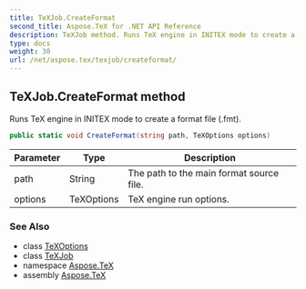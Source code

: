 ```yaml
---
title: TeXJob.CreateFormat
second_title: Aspose.TeX for .NET API Reference
description: TeXJob method. Runs TeX engine in INITEX mode to create a format file .fmt
type: docs
weight: 30
url: /net/aspose.tex/texjob/createformat/
---
```

## TeXJob.CreateFormat method

Runs TeX engine in INITEX mode to create a format file (.fmt).

```csharp
public static void CreateFormat(string path, TeXOptions options)
```

| Parameter | Type | Description |
| --- | --- | --- |
| path | String | The path to the main format source file. |
| options | TeXOptions | TeX engine run options. |

### See Also

* class [TeXOptions](../../texoptions/)
* class [TeXJob](../)
* namespace [Aspose.TeX](../../texjob/)
* assembly [Aspose.TeX](../../../)


